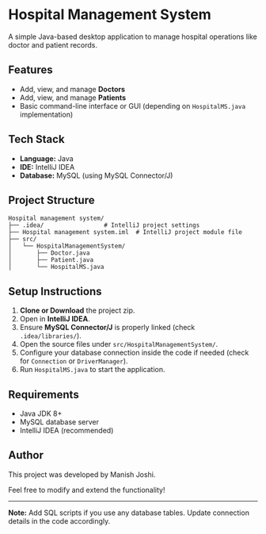 # Hospital Management System

A simple Java-based desktop application to manage hospital operations like doctor and patient records.

## Features

* Add, view, and manage **Doctors**
* Add, view, and manage **Patients**
* Basic command-line interface or GUI (depending on `HospitalMS.java` implementation)

## Tech Stack

* **Language:** Java
* **IDE:** IntelliJ IDEA
* **Database:** MySQL (using MySQL Connector/J)

## Project Structure

```
Hospital management system/
├── .idea/                 # IntelliJ project settings
├── Hospital management system.iml  # IntelliJ project module file
├── src/
│   └── HospitalManagementSystem/
│       ├── Doctor.java
│       ├── Patient.java
│       └── HospitalMS.java
```

## Setup Instructions

1. **Clone or Download** the project zip.
2. Open in **IntelliJ IDEA**.
3. Ensure **MySQL Connector/J** is properly linked (check `.idea/libraries/`).
4. Open the source files under `src/HospitalManagementSystem/`.
5. Configure your database connection inside the code if needed (check for `Connection` or `DriverManager`).
6. Run `HospitalMS.java` to start the application.

## Requirements

* Java JDK 8+
* MySQL database server
* IntelliJ IDEA (recommended)

## Author

This project was developed by Manish Joshi.

Feel free to modify and extend the functionality!

---

 **Note:** Add SQL scripts if you use any database tables. Update connection details in the code accordingly.


